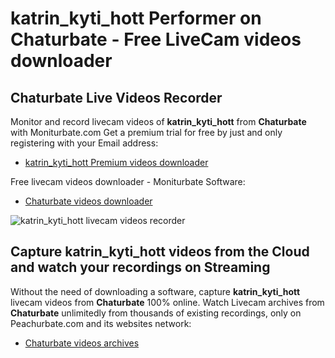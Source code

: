 # katrin_kyti_hott Performer on Chaturbate - Free LiveCam videos downloader

## Chaturbate Live Videos Recorder

Monitor and record livecam videos of **katrin_kyti_hott** from **Chaturbate** with Moniturbate.com
Get a premium trial for free by just and only registering with your Email address:
* [katrin_kyti_hott Premium videos downloader](https://moniturbate.com/request-demo-licence-key.html)

Free livecam videos downloader - Moniturbate Software:
* [Chaturbate videos downloader](https://moniturbate.com/moniturbate-download-software.html)

![katrin_kyti_hott livecam videos recorder](https://peachurnet.com/templates/moniturbate-software.png)


## Capture katrin_kyti_hott videos from the Cloud and watch your recordings on Streaming

Without the need of downloading a software, capture **katrin_kyti_hott** livecam videos from **Chaturbate** 100% online.
Watch Livecam archives from **Chaturbate** unlimitedly from thousands of existing recordings, only on Peachurbate.com and its websites network:
* [Chaturbate videos archives](https://peachurnet.com/)